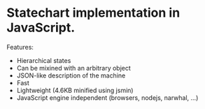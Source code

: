 Statechart implementation in JavaScript.
========================================

Features:

 * Hierarchical states
 * Can be mixined with an arbitrary object
 * JSON-like description of the machine
 * Fast
 * Lightweight (4.6KB minified using jsmin)
 * JavaScript engine independent (browsers, nodejs, narwhal, ...)
